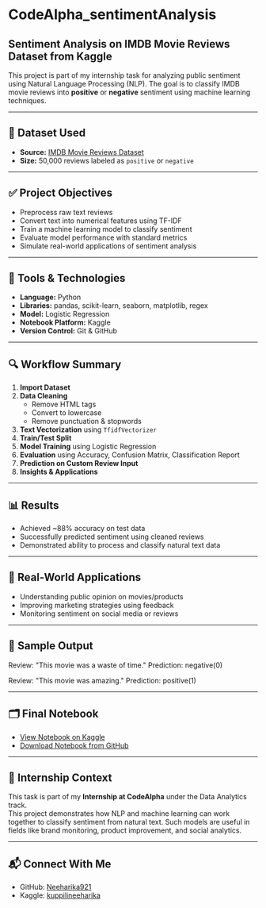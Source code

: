 # CodeAlpha_sentimentAnalysis
## Sentiment Analysis on IMDB Movie Reviews Dataset from Kaggle

This project is part of my internship task for analyzing public sentiment using Natural Language Processing (NLP). The goal is to classify IMDB movie reviews into **positive** or **negative** sentiment using machine learning techniques.

---

## 📁 Dataset Used

- **Source:** [IMDB Movie Reviews Dataset](https://www.kaggle.com/datasets/lakshmi25npathi/imdb-dataset-of-50k-movie-reviews)
- **Size:** 50,000 reviews labeled as `positive` or `negative`

---

## ✅ Project Objectives

- Preprocess raw text reviews
- Convert text into numerical features using TF-IDF
- Train a machine learning model to classify sentiment
- Evaluate model performance with standard metrics
- Simulate real-world applications of sentiment analysis

---

## 🧪 Tools & Technologies

- **Language:** Python
- **Libraries:** pandas, scikit-learn, seaborn, matplotlib, regex
- **Model:** Logistic Regression
- **Notebook Platform:** Kaggle
- **Version Control:** Git & GitHub

---

## 🔍 Workflow Summary

1. **Import Dataset**
2. **Data Cleaning**  
   - Remove HTML tags  
   - Convert to lowercase  
   - Remove punctuation & stopwords
3. **Text Vectorization** using `TfidfVectorizer`
4. **Train/Test Split**
5. **Model Training** using Logistic Regression
6. **Evaluation** using Accuracy, Confusion Matrix, Classification Report
7. **Prediction on Custom Review Input**
8. **Insights & Applications**

---

## 📊 Results

- Achieved ~88% accuracy on test data
- Successfully predicted sentiment using cleaned reviews
- Demonstrated ability to process and classify natural text data

---

## 🎯 Real-World Applications

- Understanding public opinion on movies/products
- Improving marketing strategies using feedback
- Monitoring sentiment on social media or reviews

---

## 📌 Sample Output
Review: "This movie was a waste of time."
Prediction: negative(0)

Review: "This movie was amazing."
Prediction: positive(1)

---

## 🗂️ Final Notebook

- [View Notebook on Kaggle](https://www.kaggle.com/code/kuppilineeharika/dataset3/edit)  
- [Download Notebook from GitHub](https://github.com/Neeharika921/CodeAlpha_sentimentAnalysis/blob/7c1dd9e09a9188587e1f70dd4c6248aaea74622c/dataset3.ipynb)

---

## 🙌 Internship Context

This task is part of my **Internship at CodeAlpha** under the Data Analytics track.  
This project demonstrates how NLP and machine learning can work together to classify sentiment from natural text. Such models are useful in fields like brand monitoring, product improvement, and social analytics.

---

## 📬 Connect With Me

- GitHub: [Neeharika921](https://github.com/Neeharika921)  
- Kaggle: [kuppilineeharika](https://www.kaggle.com/kuppilineeharika)  
